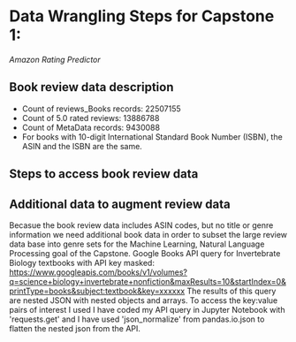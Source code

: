 # Data Wrangling Steps for Capstone 1: 
_Amazon Rating Predictor_

## Book review data description
* Count of reviews_Books records: 22507155
* Count of 5.0 rated reviews: 13886788
* Count of MetaData records: 9430088
* For books with 10-digit International Standard Book Number (ISBN), the ASIN and the ISBN are the same.

## Steps to access book review data

## Additional data to augment review data
Becasue the book review data includes ASIN codes, but no title or genre information we need additional book data in order to subset the large review data base into genre sets for the Machine Learning, Natural Language Processing goal of the Capstone.
Google Books API query for Invertebrate Biology textbooks with API key masked: https://www.googleapis.com/books/v1/volumes?q=science+biology+invertebrate+nonfiction&maxResults=10&startIndex=0&printType=books&subject:textbook&key=xxxxxx
The results of this query are nested JSON with nested objects and arrays. To access the key:value pairs of interest I used I have coded my API query in Jupyter Notebook with 'requests.get' and I have used 'json_normalize' from pandas.io.json to flatten the nested json from the API. 
